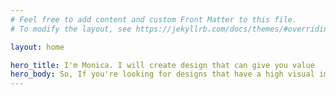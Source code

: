 ```yaml
---
# Feel free to add content and custom Front Matter to this file.
# To modify the layout, see https://jekyllrb.com/docs/themes/#overriding-theme-defaults

layout: home

hero_title: I'm Monica. I will create design that can give you value
hero_body: So, If you're looking for designs that have a high visual impact on your target audience, while also aligning with your brand, Let's talk about your project in more detail.
---
```


